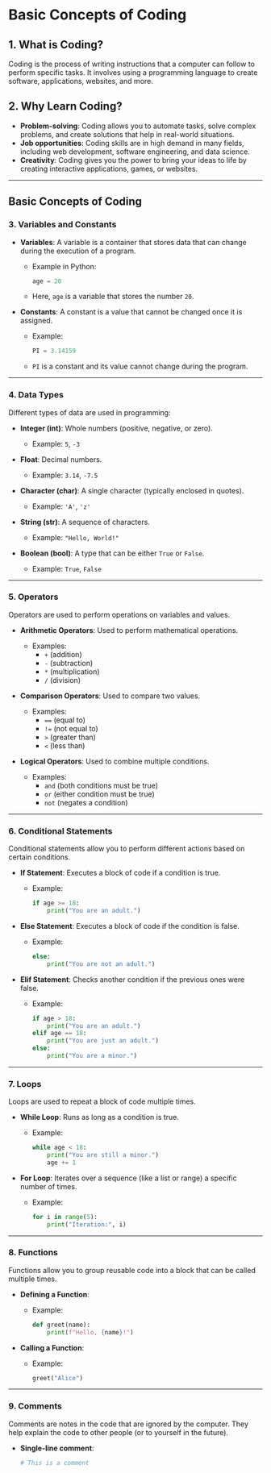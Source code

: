 # Basic Concepts of Coding

## 1. What is Coding?
Coding is the process of writing instructions that a computer can follow to perform specific tasks. It involves using a programming language to create software, applications, websites, and more.

## 2. Why Learn Coding?
- **Problem-solving**: Coding allows you to automate tasks, solve complex problems, and create solutions that help in real-world situations.
- **Job opportunities**: Coding skills are in high demand in many fields, including web development, software engineering, and data science.
- **Creativity**: Coding gives you the power to bring your ideas to life by creating interactive applications, games, or websites.

---

## Basic Concepts of Coding

### 3. **Variables and Constants**
- **Variables**: A variable is a container that stores data that can change during the execution of a program.
  - Example in Python: 
    ```python
    age = 20
    ```
  - Here, `age` is a variable that stores the number `20`.

- **Constants**: A constant is a value that cannot be changed once it is assigned.
  - Example:
    ```python
    PI = 3.14159
    ```
  - `PI` is a constant and its value cannot change during the program.

---

### 4. **Data Types**
Different types of data are used in programming:
- **Integer (int)**: Whole numbers (positive, negative, or zero).
  - Example: `5`, `-3`
  
- **Float**: Decimal numbers.
  - Example: `3.14`, `-7.5`

- **Character (char)**: A single character (typically enclosed in quotes).
  - Example: `'A'`, `'z'`

- **String (str)**: A sequence of characters.
  - Example: `"Hello, World!"`

- **Boolean (bool)**: A type that can be either `True` or `False`.
  - Example: `True`, `False`

---

### 5. **Operators**
Operators are used to perform operations on variables and values.
- **Arithmetic Operators**: Used to perform mathematical operations.
  - Examples: 
    - `+` (addition)
    - `-` (subtraction)
    - `*` (multiplication)
    - `/` (division)

- **Comparison Operators**: Used to compare two values.
  - Examples:
    - `==` (equal to)
    - `!=` (not equal to)
    - `>` (greater than)
    - `<` (less than)

- **Logical Operators**: Used to combine multiple conditions.
  - Examples:
    - `and` (both conditions must be true)
    - `or` (either condition must be true)
    - `not` (negates a condition)

---

### 6. **Conditional Statements**
Conditional statements allow you to perform different actions based on certain conditions.

- **If Statement**: Executes a block of code if a condition is true.
  - Example:
    ```python
    if age >= 18:
        print("You are an adult.")
    ```

- **Else Statement**: Executes a block of code if the condition is false.
  - Example:
    ```python
    else:
        print("You are not an adult.")
    ```

- **Elif Statement**: Checks another condition if the previous ones were false.
  - Example:
    ```python
    if age > 18:
        print("You are an adult.")
    elif age == 18:
        print("You are just an adult.")
    else:
        print("You are a minor.")
    ```

---

### 7. **Loops**
Loops are used to repeat a block of code multiple times.

- **While Loop**: Runs as long as a condition is true.
  - Example:
    ```python
    while age < 18:
        print("You are still a minor.")
        age += 1
    ```

- **For Loop**: Iterates over a sequence (like a list or range) a specific number of times.
  - Example:
    ```python
    for i in range(5):
        print("Iteration:", i)
    ```

---

### 8. **Functions**
Functions allow you to group reusable code into a block that can be called multiple times.

- **Defining a Function**: 
  - Example:
    ```python
    def greet(name):
        print(f"Hello, {name}!")
    ```

- **Calling a Function**:
  - Example:
    ```python
    greet("Alice")
    ```

---

### 9. **Comments**
Comments are notes in the code that are ignored by the computer. They help explain the code to other people (or to yourself in the future).

- **Single-line comment**:
  ```python
  # This is a comment
